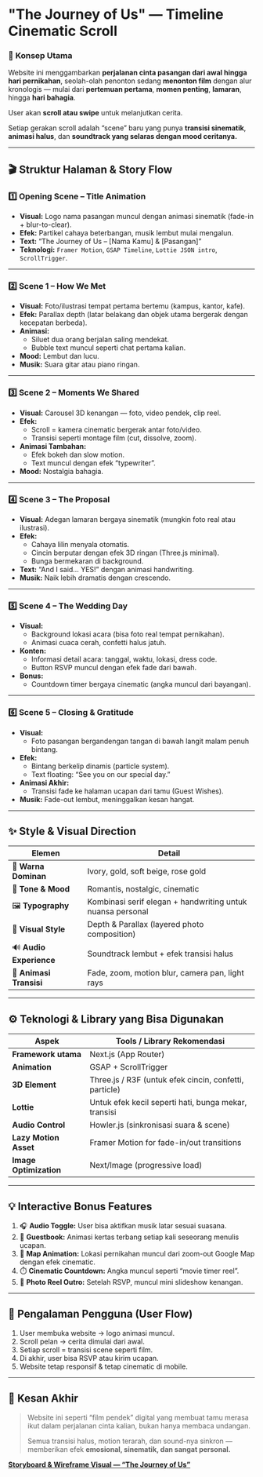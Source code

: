 # "The Journey of Us" — Timeline Cinematic Scroll

### 🧠 **Konsep Utama**

Website ini menggambarkan **perjalanan cinta pasangan dari awal hingga hari pernikahan**, seolah-olah penonton sedang **menonton film** dengan alur kronologis — mulai dari **pertemuan pertama**, **momen penting**, **lamaran**, hingga **hari bahagia**.

User akan **scroll atau swipe** untuk melanjutkan cerita.

Setiap gerakan scroll adalah “scene” baru yang punya **transisi sinematik**, **animasi halus**, dan **soundtrack yang selaras dengan mood ceritanya.**

---

## 🎬 **Struktur Halaman & Story Flow**

### 1️⃣ **Opening Scene – Title Animation**

- **Visual:** Logo nama pasangan muncul dengan animasi sinematik (fade-in + blur-to-clear).
- **Efek:** Partikel cahaya beterbangan, musik lembut mulai mengalun.
- **Text:** “The Journey of Us – [Nama Kamu] & [Pasangan]”
- **Teknologi:** `Framer Motion`, `GSAP Timeline`, `Lottie JSON intro`, `ScrollTrigger`.

---

### 2️⃣ **Scene 1 – How We Met**

- **Visual:** Foto/ilustrasi tempat pertama bertemu (kampus, kantor, kafe).
- **Efek:** Parallax depth (latar belakang dan objek utama bergerak dengan kecepatan berbeda).
- **Animasi:**
    - Siluet dua orang berjalan saling mendekat.
    - Bubble text muncul seperti chat pertama kalian.
- **Mood:** Lembut dan lucu.
- **Musik:** Suara gitar atau piano ringan.

---

### 3️⃣ **Scene 2 – Moments We Shared**

- **Visual:** Carousel 3D kenangan — foto, video pendek, clip reel.
- **Efek:**
    - Scroll = kamera cinematic bergerak antar foto/video.
    - Transisi seperti montage film (cut, dissolve, zoom).
- **Animasi Tambahan:**
    - Efek bokeh dan slow motion.
    - Text muncul dengan efek “typewriter”.
- **Mood:** Nostalgia bahagia.

---

### 4️⃣ **Scene 3 – The Proposal**

- **Visual:** Adegan lamaran bergaya sinematik (mungkin foto real atau ilustrasi).
- **Efek:**
    - Cahaya lilin menyala otomatis.
    - Cincin berputar dengan efek 3D ringan (Three.js minimal).
    - Bunga bermekaran di background.
- **Text:** “And I said… YES!” dengan animasi handwriting.
- **Musik:** Naik lebih dramatis dengan crescendo.

---

### 5️⃣ **Scene 4 – The Wedding Day**

- **Visual:**
    - Background lokasi acara (bisa foto real tempat pernikahan).
    - Animasi cuaca cerah, confetti halus jatuh.
- **Konten:**
    - Informasi detail acara: tanggal, waktu, lokasi, dress code.
    - Button RSVP muncul dengan efek fade dari bawah.
- **Bonus:**
    - Countdown timer bergaya cinematic (angka muncul dari bayangan).

---

### 6️⃣ **Scene 5 – Closing & Gratitude**

- **Visual:**
    - Foto pasangan bergandengan tangan di bawah langit malam penuh bintang.
- **Efek:**
    - Bintang berkelip dinamis (particle system).
    - Text floating: “See you on our special day.”
- **Animasi Akhir:**
    - Transisi fade ke halaman ucapan dari tamu (Guest Wishes).
- **Musik:** Fade-out lembut, meninggalkan kesan hangat.

---

## ✨ **Style & Visual Direction**

| Elemen | Detail |
| --- | --- |
| 🎨 **Warna Dominan** | Ivory, gold, soft beige, rose gold |
| 🧭 **Tone & Mood** | Romantis, nostalgic, cinematic |
| 🖼️ **Typography** | Kombinasi serif elegan + handwriting untuk nuansa personal |
| 🌄 **Visual Style** | Depth & Parallax (layered photo composition) |
| 🔊 **Audio Experience** | Soundtrack lembut + efek transisi halus |
| 🎥 **Animasi Transisi** | Fade, zoom, motion blur, camera pan, light rays |

---

## ⚙️ **Teknologi & Library yang Bisa Digunakan**

| Aspek | Tools / Library Rekomendasi |
| --- | --- |
| **Framework utama** | Next.js (App Router) |
| **Animation** | GSAP + ScrollTrigger |
| **3D Element** | Three.js / R3F (untuk efek cincin, confetti, particle) |
| **Lottie** | Untuk efek kecil seperti hati, bunga mekar, transisi |
| **Audio Control** | Howler.js (sinkronisasi suara & scene) |
| **Lazy Motion Asset** | Framer Motion for fade-in/out transitions |
| **Image Optimization** | Next/Image (progressive load) |

---

## 💡 **Interactive Bonus Features**

1. 🎧 **Audio Toggle:** User bisa aktifkan musik latar sesuai suasana.
2. 💌 **Guestbook:** Animasi kertas terbang setiap kali seseorang menulis ucapan.
3. 📍 **Map Animation:** Lokasi pernikahan muncul dari zoom-out Google Map dengan efek cinematic.
4. ⏱️ **Cinematic Countdown:** Angka muncul seperti “movie timer reel”.
5. 📸 **Photo Reel Outro:** Setelah RSVP, muncul mini slideshow kenangan.

---

## 🧭 **Pengalaman Pengguna (User Flow)**

1. User membuka website → logo animasi muncul.
2. Scroll pelan → cerita dimulai dari awal.
3. Setiap scroll = transisi scene seperti film.
4. Di akhir, user bisa RSVP atau kirim ucapan.
5. Website tetap responsif & tetap cinematic di mobile.

---

## 💖 **Kesan Akhir**

> Website ini seperti “film pendek” digital yang membuat tamu merasa ikut dalam perjalanan cinta kalian, bukan hanya membaca undangan.
> 
> 
> Semua transisi halus, motion terarah, dan sound-nya sinkron — memberikan efek **emosional, sinematik, dan sangat personal.**
> 

[**Storyboard & Wireframe Visual — “The Journey of Us”**](Storyboard%20&%20Wireframe%20Visual%20%E2%80%94%20%E2%80%9CThe%20Journey%20of%20Us%20283bdc2a921880a4b05ced4f5f4b8bb9.md)